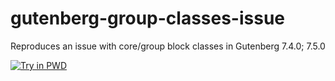 # gutenberg-group-classes-issue
Reproduces an issue with core/group block classes in Gutenberg 7.4.0; 7.5.0

<a href="http://play-with-docker.com?stack=https://raw.githubusercontent.com/strarsis/gutenberg-group-classes-issue/master/docker-compose.yml"><img src="https://github.com/play-with-docker/stacks/raw/cff22438cb4195ace27f9b15784bbb497047afa7/assets/images/button.png" alt="Try in PWD"></a>

